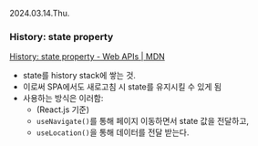2024.03.14.Thu.

### History: state property

[History: state property - Web APIs | MDN](https://developer.mozilla.org/en-US/docs/Web/API/History/state)

- state를 history stack에 쌓는 것.
- 이로써 SPA에서도 새로고침 시 state를 유지시킬 수 있게 됨
- 사용하는 방식은 이러함:
  - (React.js 기준)
  - `useNavigate()`를 통해 페이지 이동하면서 state 값을 전달하고,
  - `useLocation()`을 통해 데이터를 전달 받는다.
